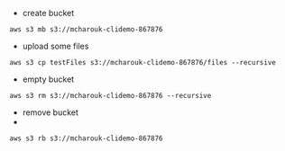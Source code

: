 * create bucket

```
aws s3 mb s3://mcharouk-clidemo-867876
```

* upload some files

```
aws s3 cp testFiles s3://mcharouk-clidemo-867876/files --recursive
```

* empty bucket

```
aws s3 rm s3://mcharouk-clidemo-867876 --recursive
```

* remove bucket
* 
```
aws s3 rb s3://mcharouk-clidemo-867876
```